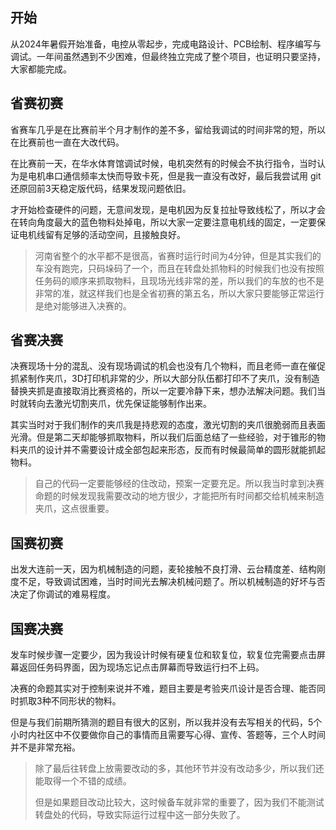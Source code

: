 ## 开始

从2024年暑假开始准备，电控从零起步，完成电路设计、PCB绘制、程序编写与调试。一年间虽然遇到不少困难，但最终独立完成了整个项目，也证明只要坚持，大家都能完成。

## 省赛初赛

省赛车几乎是在比赛前半个月才制作的差不多，留给我调试的时间非常的短，所以在比赛前也一直在大改代码。

在比赛前一天，在华水体育馆调试时候，电机突然有的时候会不执行指令，当时认为是电机串口通信频率太快而导致卡死，但是我一直没有改好，最后我尝试用 git 还原回前3天稳定版代码，结果发现问题依旧。

才开始检查硬件的问题，无意间发现，是电机因为反复拉扯导致线松了，所以才会在转向角度最大的蓝色物料处掉电，所以大家一定要注意电机线的固定，一定要保证电机线留有足够的活动空间，且接触良好。

>河南省整个的水平都不是很高，省赛时运行时间为4分钟，但是其实我们的车没有跑完，只码垛码了一个，而且在转盘处抓物料的时候我们也没有按照任务码的顺序来抓取物料，且现场光线非常的差，所以我们的车放的也不是非常的准，就这样我们也是全省初赛的第五名，所以大家只要能够正常运行是绝对能够进入决赛的。

## 省赛决赛

决赛现场十分的混乱、没有现场调试的机会也没有几个物料，而且老师一直在催促抓紧制作夹爪，3D打印机非常的少，所以大部分队伍都打印不了夹爪，没有制造替换夹抓是直接取消比赛资格的，所以一定要冷静下来，想办法解决问题。我们当时就转向去激光切割夹爪，优先保证能够制作出来。

其实当时对于我们制作的夹爪我是持悲观的态度，激光切割的夹爪很脆弱而且表面光滑。但是第二天却能够抓取物料，所以我们后面总结了一些经验，对于锥形的物料夹爪的设计并不需要设计成全部包起来形态，反而有时候最简单的圆形就能抓起物料。

>自己的代码一定要能够经的住改动，预案一定要充足。所以我当时拿到决赛命题的时候发现我需要改动的地方很少，才能把所有时间都交给机械来制造夹爪，这点很重要。

## 国赛初赛

出发大连前一天，因为机械制造的问题，麦轮接触不良打滑、云台精度差、结构刚度不足，导致调试困难，当时时间光去解决机械问题了。所以机械制造的好坏与否决定了你调试的难易程度。

## 国赛决赛

发车时候步骤一定要少，因为我设计时候有硬复位和软复位，软复位完需要点击屏幕返回任务码界面，因为现场忘记点击屏幕而导致运行扫不上码。

决赛的命题其实对于控制来说并不难，题目主要是考验夹爪设计是否合理、能否同时抓取3种不同形状的物料。

但是与我们前期所猜测的题目有很大的区别，所以我并没有去写相关的代码，5个小时内社区中不仅要做你自己的事情而且需要写心得、宣传、答题等，三个人时间并不是非常充裕。

>除了最后往转盘上放需要改动的多，其他环节并没有改动多少，所以我们还能取得一个不错的成绩。
>
>但是如果题目改动比较大，这时候备车就非常的重要了，因为我们不能测试转盘处的代码，导致实际运行过程中这一部分失败了。


